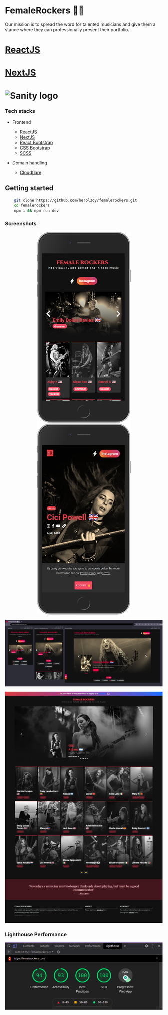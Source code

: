 # FemaleRockers  👩‍🎤  
Our mission is to spread the word for talented musicians and give them a stance where they can professionally present their portfolio.

# [ReactJS](https://reactjs.org/)
# [NextJS](https://reactjs.org/)
# ![Sanity logo](https://cdn.sanity.io/images/3do82whm/next/51af00784c5addcf63ae7f0c416756acca7e63ac-353x71.svg?w=180&fm=png&fit=max)

### Tech stacks
* Frontend
    - [ReactJS](https://reactjs.org/)
    - [NextJS](https://nextjs.org/)
    - [React Bootstrap](https://react-bootstrap.github.io/)
    - [CSS Bootstrap](https://getbootstrap.com/)
    - [SCSS](https://sass-lang.com/)
    
* Domain handling
    - [Cloudflare](https://www.cloudflare.com/)
    
## Getting started
```bash
    git clone https://github.com/herol3oy/femalerockers.git
    cd femalerockers
    npm i && npm run dev
```
    
### Screenshots
<p align='center'>
    <img src="./screenshot-02.png" width="300">
    <img src="./screenshot-03.png" width="300">
</p>
<p align='center'>
    <img src="./screenshot-04.png">
</p>
<p align='center'>
    <img src="./screenshot-01.png">
</p>

### Lighthouse Performance
<p align='center'>
    <img src="./screenshot-lighthouse-2021-02-12 18-49-01.png">
</p>
